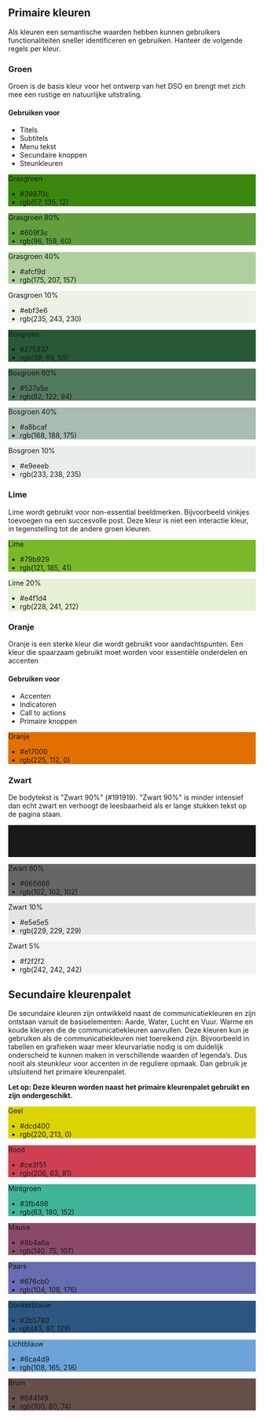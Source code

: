 ## Primaire kleuren
Als kleuren een semantische waarden hebben kunnen gebruikers functionaliteiten sneller identificeren en gebruiken. Hanteer de volgende regels per kleur.

### Groen
Groen is de basis kleur voor het ontwerp van het DSO en brengt met zich mee een rustige en natuurlijke uitstraling.

#### Gebruiken voor
* Titels
* Subtitels
* Menu tekst
* Secundaire knoppen
* Steunkleuren

<div class="color-row">
  <div class="color-chip" style="background-color: #39870c;">
    <div class="label">Grasgroen</div>
    <div class="description">
      <ul>
        <li>#39870c</li>
        <li>rgb(57, 135, 12)</li>
      </ul>
    </div>
  </div>
  <div class="color-chip" style="background-color: #609f3c;">
    <div class="label">Grasgroen 80%</div>
    <div class="description">
      <ul>
        <li>#609f3c</li>
        <li>rgb(96, 159, 60)</li>
      </ul>
    </div>
  </div>
  <div class="color-chip" style="background-color: #afcf9d;">
    <div class="label">Grasgroen 40%</div>
    <div class="description">
      <ul>
        <li>#afcf9d</li>
        <li>rgb(175, 207, 157)</li>
      </ul>
    </div>
  </div>
  <div class="color-chip" style="background-color: #ebf3e6;">
    <div class="label">Grasgroen 10%</div>
    <div class="description">
      <ul>
        <li>#ebf3e6</li>
        <li>rgb(235, 243, 230)</li>
      </ul>
    </div>
  </div>
</div>
<div class="color-row">
  <div class="color-chip" style="background-color: #275937;">
    <div class="label">Bosgroen</div>
    <div class="description">
      <ul>
        <li>#275937</li>
        <li>rgb(39, 89, 55)</li>
      </ul>
    </div>
  </div>
  <div class="color-chip" style="background-color: #527a5e;">
    <div class="label">Bosgroen 80%</div>
    <div class="description">
      <ul>
        <li>#527a5e</li>
        <li>rgb(82, 122, 94)</li>
      </ul>
    </div>
  </div>
  <div class="color-chip" style="background-color: #a8bcaf;">
    <div class="label">Bosgroen 40%</div>
    <div class="description">
      <ul>
        <li>#a8bcaf</li>
        <li>rgb(168, 188, 175)</li>
      </ul>
    </div>
  </div>
  <div class="color-chip" style="background-color: #e9eeeb;">
    <div class="label">Bosgroen 10%</div>
    <div class="description">
      <ul>
        <li>#e9eeeb</li>
        <li>rgb(233, 238, 235)</li>
      </ul>
    </div>
  </div>
</div>

### Lime
<p>Lime wordt gebruikt voor non-essential beeldmerken. Bijvoorbeeld vinkjes toevoegen na een succesvolle post. Deze kleur is niet een interactie kleur, in tegenstelling tot de andere groen kleuren.</p>

<div class="color-row">
  <div class="color-chip" style="background-color: #79b929;">
    <div class="label">Lime</div>
    <div class="description">
      <ul>
        <li>#79b929</li>
        <li>rgb(121, 185, 41)</li>
      </ul>
    </div>
  </div>
  <div class="color-chip" style="background-color: #e4f1d4;">
    <div class="label">Lime 20%</div>
    <div class="description">
      <ul>
        <li>#e4f1d4</li>
        <li>rgb(228, 241, 212)</li>
      </ul>
    </div>
  </div>
</div>

### Oranje
Oranje is een sterke kleur die wordt gebruikt voor aandachtspunten. Een kleur die spaarzaam gebruikt moet worden voor essentiële onderdelen en accenten

#### Gebruiken voor
* Accenten
* Indicatoren
* Call to actions
* Primaire knoppen

<div class="color-row">
  <div class="color-chip" style="background-color: #e17000;">
    <div class="label">Oranje</div>
    <div class="description">
      <ul>
        <li>#e17000</li>
        <li>rgb(225, 112, 0)</li>
      </ul>
    </div>
  </div>
</div>

### Zwart
De bodytekst is "Zwart 90%" (#191919). "Zwart 90%" is minder intensief dan echt zwart en verhoogt de leesbaarheid als er lange stukken tekst op de pagina staan.

<div class="color-row">
  <div class="color-chip" style="background-color: #191919;">
    <div class="label">Zwart 90%</div>
    <div class="description">
      <ul>
        <li>#191919</li>
        <li>rgb(25, 25, 25)</li>
      </ul>
    </div>
  </div>
  <div class="color-chip" style="background-color: #666666;">
    <div class="label">Zwart 60%</div>
    <div class="description">
      <ul>
        <li>#666666</li>
        <li>rgb(102, 102, 102)</li>
      </ul>
    </div>
  </div>
  <div class="color-chip" style="background-color: #e5e5e5;">
    <div class="label">Zwart 10%</div>
    <div class="description">
      <ul>
        <li>#e5e5e5</li>
        <li>rgb(229, 229, 229)</li>
      </ul>
    </div>
  </div>
  <div class="color-chip" style="background-color: #f2f2f2;">
    <div class="label">Zwart 5%</div>
    <div class="description">
      <ul>
        <li>#f2f2f2</li>
        <li>rgb(242, 242, 242)</li>
      </ul>
    </div>
  </div>
</div>

## Secundaire kleurenpalet
De secundaire kleuren zijn ontwikkeld naast de communicatiekleuren en zijn ontstaan vanuit de basiselementen: Aarde, Water, Lucht en Vuur. Warme en koude kleuren die de communicatiekleuren aanvullen. Deze kleuren kun je gebruiken als de communicatiekleuren niet toereikend zijn. Bijvoorbeeld in tabellen en grafieken waar meer kleurvariatie nodig is om duidelijk onderscheid te kunnen maken in verschillende waarden of legenda’s. Dus nooit als steunkleur voor accenten in de reguliere opmaak. Dan gebruik je uitsluitend het primaire kleurenpalet.

**Let op: Deze kleuren worden naast het primaire kleurenpalet gebruikt en zijn ondergeschikt.**

<div class="color-row">
  <div class="color-chip" style="background-color: #dcd400;">
    <div class="label">Geel</div>
    <div class="description">
      <ul>
        <li>#dcd400</li>
        <li>rgb(220, 213, 0)</li>
      </ul>
    </div>
  </div>
  <div class="color-chip" style="background-color: #ce3f51;">
    <div class="label">Rood</div>
    <div class="description">
      <ul>
        <li>#ce3f51</li>
        <li>rgb(206, 63, 81)</li>
      </ul>
    </div>
  </div>
  <div class="color-chip" style="background-color: #3fb498;">
    <div class="label">Mintgroen</div>
    <div class="description">
      <ul>
        <li>#3fb498</li>
        <li>rgb(63, 180, 152)</li>
      </ul>
    </div>
  </div>
  <div class="color-chip" style="background-color: #8b4a6a;">
    <div class="label">Mauve</div>
    <div class="description">
      <ul>
        <li>#8b4a6a</li>
        <li>rgb(140, 75, 107)</li>
      </ul>
    </div>
  </div>
</div>
<div class="color-row">
  <div class="color-chip" style="background-color: #676cb0;">
    <div class="label">Paars</div>
    <div class="description">
      <ul>
        <li>#676cb0</li>
        <li>rgb(104, 108, 176)</li>
      </ul>
    </div>
  </div>
  <div class="color-chip" style="background-color: #2b5780;">
    <div class="label">Donkerblauw</div>
    <div class="description">
      <ul>
        <li>#2b5780</li>
        <li>rgb(43, 87, 129)</li>
      </ul>
    </div>
  </div>
  <div class="color-chip" style="background-color: #6ca4d9;">
    <div class="label">Lichtblauw</div>
    <div class="description">
      <ul>
        <li>#6ca4d9</li>
        <li>rgb(108, 165, 218)</li>
      </ul>
    </div>
  </div>
  <div class="color-chip" style="background-color: #644f49;">
    <div class="label">Bruin</div>
    <div class="description">
      <ul>
        <li>#644f49</li>
        <li>rgb(100, 80, 74)</li>
      </ul>
    </div>
  </div>
</div>
